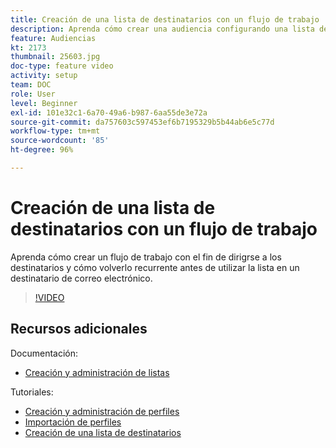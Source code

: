```yaml
---
title: Creación de una lista de destinatarios con un flujo de trabajo
description: Aprenda cómo crear una audiencia configurando una lista de destinatarios desde Explorer.
feature: Audiencias
kt: 2173
thumbnail: 25603.jpg
doc-type: feature video
activity: setup
team: DOC
role: User
level: Beginner
exl-id: 101e32c1-6a70-49a6-b987-6aa55de3e72a
source-git-commit: da757603c597453ef6b7195329b5b44ab6e5c77d
workflow-type: tm+mt
source-wordcount: '85'
ht-degree: 96%

---
```


# Creación de una lista de destinatarios con un flujo de trabajo

Aprenda cómo crear un flujo de trabajo con el fin de dirigrse a los destinatarios y cómo volverlo recurrente antes de utilizar la lista en un destinatario de correo electrónico.

>[!VIDEO](https://video.tv.adobe.com/v/25603?quality=12)

## Recursos adicionales

Documentación:

* [Creación y administración de listas](https://docs.adobe.com/content/help/es-ES/campaign-classic/using/getting-started/profile-management/creating-and-managing-lists.html)

Tutoriales:

* [Creación y administración de perfiles](/help/profile-management/create-and-manage-profiles.md)
* [Importación de perfiles](/help/data-management/importing-profiles.md)
* [Creación de una lista de destinatarios](/help/profile-management/creating-a-list-of-recipients.md)
